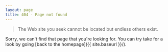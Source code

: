 ```yaml
---
layout: page
title: 404 - Page not found
---
```


> The Web site you seek
> cannot be located but
> endless others exist.

Sorry, we can't find that page that you're looking for. You can try take for a look by going [back to the homepage]({{ site.baseurl }}/).
